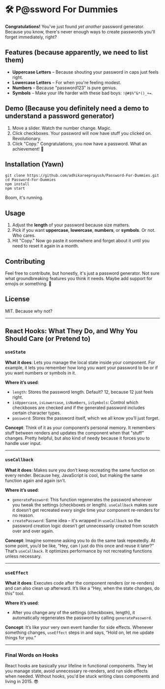 # 🛠️ P@ssword For Dummies

**Congratulations!** You've just found _yet another_ password generator. Because you know, there's never enough ways to create passwords you'll forget immediately, right?

## Features (because apparently, we need to list them)

- **Uppercase Letters** – Because shouting your password in caps just feels right.
- **Lowercase Letters** – For when you're feeling modest.
- **Numbers** – Because "password123" is pure genius.
- **Symbols** – Make your life harder with these bad boys: `!@#$%^&*()_+=`.

## Demo (Because you definitely need a demo to understand a password generator)

1. Move a slider. Watch the number change. Magic.
2. Click checkboxes. Your password will now have stuff you clicked on. Revolutionary.
3. Click "Copy." Congratulations, you now have a password. What an achievement! 🎉

## Installation (Yawn)

```
git clone https://github.com/adhikareeprayush/Password-For-Dummies.git
cd Password-For-Dummies
npm install
npm start
```

Boom, it's running.

## Usage

1. Adjust the **length** of your password because size matters.
2. Pick if you want **uppercase**, **lowercase**, **numbers**, or **symbols**. Or not. Who cares.
3. Hit "Copy." Now go paste it somewhere and forget about it until you need to reset it again in a month.

## Contributing

Feel free to contribute, but honestly, it's just a password generator. Not sure what groundbreaking features you think it needs. Maybe add support for emojis or something. 🥳

## License

MIT. Because why not?

---

## React Hooks: What They Do, and Why You Should Care (or Pretend to)

### `useState`

**What it does**: Lets you manage the local state inside your component. For example, it lets you remember how long you want your password to be or if you want numbers or symbols in it.

**Where it’s used**:

- `length`: Stores the password length. Default? 12, because 12 just feels right.
- `isUppercase`, `isLowercase`, `isNumbers`, `isSymbols`: Control which checkboxes are checked and if the generated password includes certain character types.
- `password`: Stores the password itself, which we all know you’ll just forget.

**Concept**: Think of it as your component’s personal memory. It remembers stuff between renders and updates the component when that "stuff" changes. Pretty helpful, but also kind of needy because it forces you to handle user input.

---

### `useCallback`

**What it does**: Makes sure you don’t keep recreating the same function on every render. Because hey, JavaScript is cool, but making the same function again and again isn’t.

**Where it’s used**:

- `generatePassword`: This function regenerates the password whenever you tweak the settings (checkboxes or length). `useCallback` makes sure it doesn’t get recreated every single time your component re-renders for no reason.
- `createPassword`: Same idea – it's wrapped in `useCallback` so the password creation logic doesn’t get unnecessarily created from scratch over and over again.

**Concept**: Imagine someone asking you to do the same task repeatedly. At some point, you’d be like, “Hey, can I just do this once and reuse it later?” That’s `useCallback`. It optimizes performance by not recreating functions unless necessary.

---

### `useEffect`

**What it does**: Executes code after the component renders (or re-renders) and can also clean up afterward. It’s like a “Hey, when the state changes, do this” tool.

**Where it’s used**:

- After you change any of the settings (checkboxes, length), it automatically regenerates the password by calling `generatePassword`.

**Concept**: It’s like your very own event handler for side effects. Whenever something changes, `useEffect` steps in and says, “Hold on, let me update things for you.”

---

### Final Words on Hooks

React hooks are basically your lifeline in functional components. They let you manage state, avoid unnecessary re-renders, and run side effects when needed. Without hooks, you'd be stuck writing class components and living in 2015. 😎
